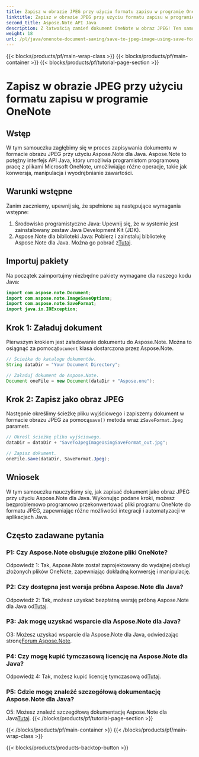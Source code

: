 ```yaml
---
title: Zapisz w obrazie JPEG przy użyciu formatu zapisu w programie OneNote
linktitle: Zapisz w obrazie JPEG przy użyciu formatu zapisu w programie OneNote
second_title: Aspose.Note API Java
description: Z łatwością zamień dokument OneNote w obraz JPEG! Ten samouczek Java pokazuje, jak używać Aspose.Note. Konwertuj i automatyzuj za pomocą przykładów kodu! #OneNote #Java #Aspose
weight: 18
url: /pl/java/onenote-document-saving/save-to-jpeg-image-using-save-format/
---
```


{{< blocks/products/pf/main-wrap-class >}}
{{< blocks/products/pf/main-container >}}
{{< blocks/products/pf/tutorial-page-section >}}

# Zapisz w obrazie JPEG przy użyciu formatu zapisu w programie OneNote

## Wstęp

W tym samouczku zagłębimy się w proces zapisywania dokumentu w formacie obrazu JPEG przy użyciu Aspose.Note dla Java. Aspose.Note to potężny interfejs API Java, który umożliwia programistom programową pracę z plikami Microsoft OneNote, umożliwiając różne operacje, takie jak konwersja, manipulacja i wyodrębnianie zawartości.

## Warunki wstępne

Zanim zaczniemy, upewnij się, że spełnione są następujące wymagania wstępne:

1. Środowisko programistyczne Java: Upewnij się, że w systemie jest zainstalowany zestaw Java Development Kit (JDK).
2.  Aspose.Note dla biblioteki Java: Pobierz i zainstaluj bibliotekę Aspose.Note dla Java. Można go pobrać z[Tutaj](https://releases.aspose.com/note/java/).

## Importuj pakiety

Na początek zaimportujmy niezbędne pakiety wymagane dla naszego kodu Java:

```java
import com.aspose.note.Document;
import com.aspose.note.ImageSaveOptions;
import com.aspose.note.SaveFormat;
import java.io.IOException;
```

## Krok 1: Załaduj dokument

 Pierwszym krokiem jest załadowanie dokumentu do Aspose.Note. Można to osiągnąć za pomocą`Document` klasa dostarczona przez Aspose.Note.

```java
// Ścieżka do katalogu dokumentów.
String dataDir = "Your Document Directory";

// Załaduj dokument do Aspose.Note.
Document oneFile = new Document(dataDir + "Aspose.one");
```

## Krok 2: Zapisz jako obraz JPEG

 Następnie określimy ścieżkę pliku wyjściowego i zapiszemy dokument w formacie obrazu JPEG za pomocą`save()` metoda wraz z`SaveFormat.Jpeg` parametr.

```java
// Określ ścieżkę pliku wyjściowego.
dataDir = dataDir + "SaveToJpegImageUsingSaveFormat_out.jpg";

// Zapisz dokument.
oneFile.save(dataDir, SaveFormat.Jpeg);
```

## Wniosek

W tym samouczku nauczyliśmy się, jak zapisać dokument jako obraz JPEG przy użyciu Aspose.Note dla Java. Wykonując podane kroki, możesz bezproblemowo programowo przekonwertować pliki programu OneNote do formatu JPEG, zapewniając różne możliwości integracji i automatyzacji w aplikacjach Java.

## Często zadawane pytania

### P1: Czy Aspose.Note obsługuje złożone pliki OneNote?

Odpowiedź 1: Tak, Aspose.Note został zaprojektowany do wydajnej obsługi złożonych plików OneNote, zapewniając dokładną konwersję i manipulację.

### P2: Czy dostępna jest wersja próbna Aspose.Note dla Java?

 Odpowiedź 2: Tak, możesz uzyskać bezpłatną wersję próbną Aspose.Note dla Java od[Tutaj](https://releases.aspose.com/).

### P3: Jak mogę uzyskać wsparcie dla Aspose.Note dla Java?

 O3: Możesz uzyskać wsparcie dla Aspose.Note dla Java, odwiedzając stronę[Forum Aspose.Note](https://forum.aspose.com/c/note/28).

### P4: Czy mogę kupić tymczasową licencję na Aspose.Note dla Java?

 Odpowiedź 4: Tak, możesz kupić licencję tymczasową od[Tutaj](https://purchase.aspose.com/temporary-license/).

### P5: Gdzie mogę znaleźć szczegółową dokumentację Aspose.Note dla Java?

O5: Możesz znaleźć szczegółową dokumentację Aspose.Note dla Java[Tutaj](https://reference.aspose.com/note/java/).
{{< /blocks/products/pf/tutorial-page-section >}}

{{< /blocks/products/pf/main-container >}}
{{< /blocks/products/pf/main-wrap-class >}}

{{< blocks/products/products-backtop-button >}}
